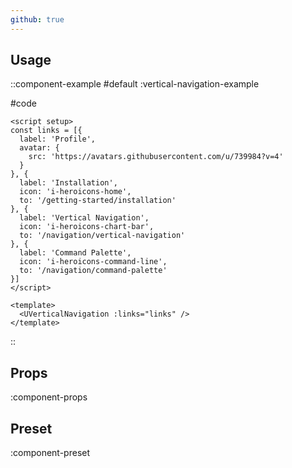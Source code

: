 ```yaml
---
github: true
---
```


## Usage

::component-example
#default
:vertical-navigation-example

#code
```vue
<script setup>
const links = [{
  label: 'Profile',
  avatar: {
    src: 'https://avatars.githubusercontent.com/u/739984?v=4'
  }
}, {
  label: 'Installation',
  icon: 'i-heroicons-home',
  to: '/getting-started/installation'
}, {
  label: 'Vertical Navigation',
  icon: 'i-heroicons-chart-bar',
  to: '/navigation/vertical-navigation'
}, {
  label: 'Command Palette',
  icon: 'i-heroicons-command-line',
  to: '/navigation/command-palette'
}]
</script>

<template>
  <UVerticalNavigation :links="links" />
</template>
```
::

## Props

:component-props

## Preset

:component-preset
